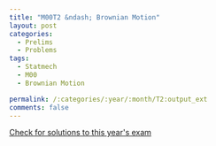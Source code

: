 ```yaml
---
title: "M00T2 &ndash; Brownian Motion"
layout: post
categories:
  - Prelims
  - Problems
tags:
  - Statmech
  - M00
  - Brownian Motion

permalink: /:categories/:year/:month/T2:output_ext
comments: false
---
```

<object data="2000M2T.pdf" type="application/pdf" width="100%" height="500"></object>
<div class="message"><a href='https://princetonprelim.com/prelim/5/'>Check for solutions to this year's exam</a></div>